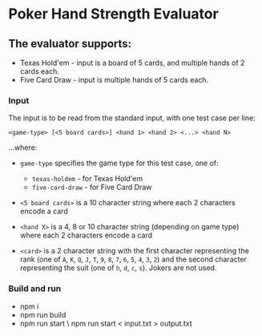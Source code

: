 # Poker Hand Strength Evaluator

## The evaluator supports: 
- Texas Hold'em - input is a board of 5 cards, and multiple hands of 2 cards each.
-  Five Card Draw - input is multiple hands of 5 cards each.

### Input

The input is to be read from the standard input, with one test case per line:

```
<game-type> [<5 board cards>] <hand 1> <hand 2> <...> <hand N>
```

...where:

* `game-type` specifies the game type for this test case, one of:
    * `texas-holdem` - for Texas Hold'em
    * `five-card-draw` - for Five Card Draw

* `<5 board cards>` is a 10 character string where each 2 characters encode a card

* `<hand X>` is a 4, 8 or 10 character string (depending on game type) where each 2 characters encode a card
* `<card>` is a 2 character string with the first character representing the rank
  (one of `A`, `K`, `Q`, `J`, `T`, `9`, `8`, `7`, `6`, `5`, `4`, `3`, `2`) and the second character representing
  the suit (one of `h`, `d`, `c`, `s`). Jokers are not used.

### Build and run ###

* npm i
* npm run build
* npm run start \ npm run start < input.txt > output.txt
